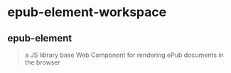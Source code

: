 # epub-element-workspace

## epub-element

> a JS library base Web Component for rendering ePub documents in the browser

